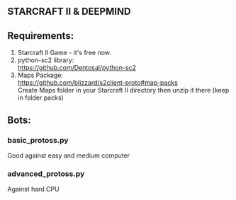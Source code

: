 ## STARCRAFT II & DEEPMIND

## Requirements:

1. Starcraft II Game - it's free now.
2. python-sc2 library:<br>
https://github.com/Dentosal/python-sc2
3. Maps Package:<br>
https://github.com/blizzard/s2client-proto#map-packs<br>
Create Maps folder in your Starcraft II directory then unzip it there (keep in folder packs)


## Bots:

### basic_protoss.py
Good against easy and medium computer

### advanced_protoss.py
Against hard CPU



